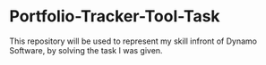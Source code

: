 # Portfolio-Tracker-Tool-Task

This repository will be used to represent my skill infront of Dynamo Software, by solving the task I was given.
